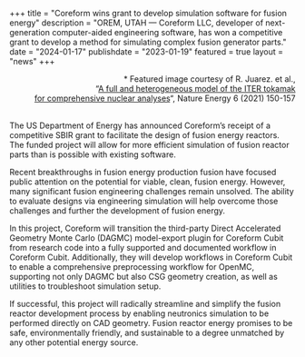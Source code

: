 +++
title = "Coreform wins grant to develop simulation software for fusion energy"
description = "OREM, UTAH — Coreform LLC, developer of next-generation computer-aided engineering software, has won a competitive grant to develop a method for simulating complex fusion generator parts."
date = "2024-01-17"
publishdate = "2023-01-19"
featured = true
layout = "news"
+++

<div style='text-align: right;'>
<div style='text-align: right;'>
* Featured image courtesy of R. Juarez. et al.,<br>
“<a href="https://www.nature.com/articles/s41560-020-00753-x">A full and heterogeneous model of the ITER tokamak</a><br>
<a href="https://www.nature.com/articles/s41560-020-00753-x">for comprehensive nuclear analyses</a>“, Nature Energy 6 (2021) 150-157 
</div>

</div>
<br> 

The US Department of Energy has announced Coreform’s receipt of a competitive SBIR grant to facilitate the design of fusion energy reactors. The funded project will allow  for more efficient simulation of fusion reactor parts than is possible with existing software. 

Recent breakthroughs in fusion energy production fusion have focused public attention on the potential for viable, clean, fusion energy. However, many significant fusion engineering challenges remain unsolved. The ability to evaluate designs via engineering simulation will help overcome those challenges and further the development of fusion energy. 

In this project, Coreform will transition the third-party  Direct Accelerated Geometry Monte Carlo (DAGMC) model-export plugin for Coreform Cubit from research code into a fully supported and documented workflow in Coreform Cubit. Additionally, they will develop workflows in Coreform Cubit to enable a comprehensive preprocessing workflow for OpenMC, supporting not only DAGMC but also CSG geometry creation, as well as utilities to troubleshoot simulation setup.

If successful, this project will radically streamline and simplify the fusion reactor development process by enabling neutronics simulation to be performed directly on CAD geometry. Fusion reactor energy promises to be safe, environmentally friendly, and sustainable to a degree unmatched by any other potential energy source.
